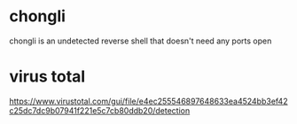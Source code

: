 # chongli
chongli is an undetected reverse shell that doesn't need any ports open

# virus total
https://www.virustotal.com/gui/file/e4ec255546897648633ea4524bb3ef42c25dc7dc9b07941f221e5c7cb80ddb20/detection
